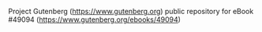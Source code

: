 Project Gutenberg (https://www.gutenberg.org) public repository for eBook #49094 (https://www.gutenberg.org/ebooks/49094)
